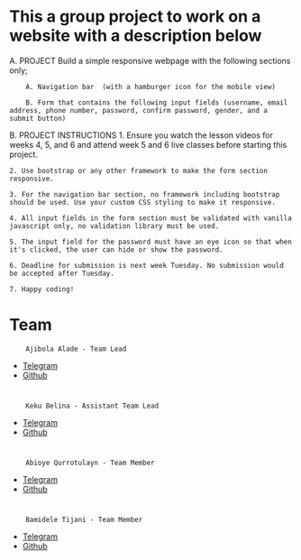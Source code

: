 # This a group project to work on a website with a description below
A. PROJECT
    Build a simple responsive webpage with the following sections only;

        A. Navigation bar  (with a hamburger icon for the mobile view)

        B. Form that contains the following input fields (username, email address, phone number, password, confirm password, gender, and a submit button) 

B. PROJECT INSTRUCTIONS
    1. Ensure you watch the lesson videos for weeks 4, 5, and 6 and attend week 5 and 6 live classes before starting this project.

    2. Use bootstrap or any other framework to make the form section responsive.

    3. For the navigation bar section, no framework including bootstrap should be used. Use your custom CSS styling to make it responsive.

    4. All input fields in the form section must be validated with vanilla javascript only, no validation library must be used.

    5. The input field for the password must have an eye icon so that when it's clicked, the user can hide or show the password.

    6. Deadline for submission is next week Tuesday. No submission would be accepted after Tuesday.

    7. Happy coding!

# Team
		Ajibola Alade - Team Lead
*   [Telegram](https://t.me/dandollar1)
*   [Github](https://github.com/enweazudaniel)
#
		Keku Belina - Assistant Team Lead
*   [Telegram](https://t.me/Ajibola_1)
*   [Github](https://github.com/Ajibola1234)
#
		Abioye Qurrotulayn - Team Member
*   [Telegram](https://t.me/)
*   [Github](https://github.com/Joyayn)
#
		Bamidele Tijani - Team Member
*   [Telegram](https://t.me/EmmyB4Christ)
*   [Github](https://github.com/Emmyb123)